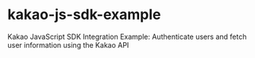 # kakao-js-sdk-example
Kakao JavaScript SDK Integration Example: Authenticate users and fetch user information using the Kakao API
